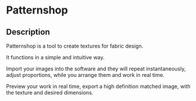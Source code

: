 ﻿# Patternshop

## Description

Patternshop is a tool to create textures for fabric design.

It functions in a simple and intuitive way.

Import your images into the software and they will repeat instantaneously, adjust proportions, while you arrange them and work in real time.

Preview your work in real time, export a high definition matched image, with the texture and desired dimensions.
